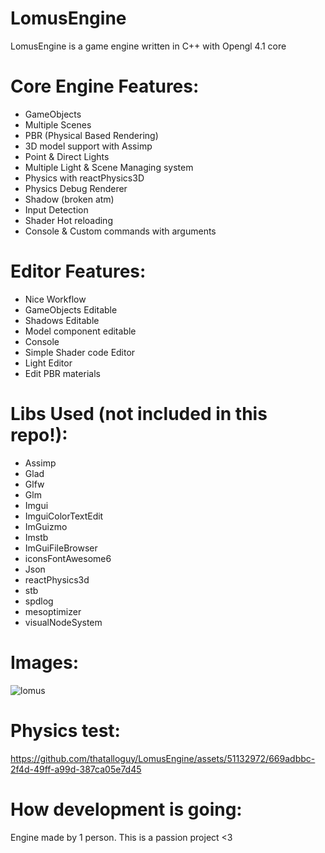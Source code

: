# LomusEngine

LomusEngine is a game engine written in C++ with Opengl 4.1 core

# Core Engine Features:
- GameObjects
- Multiple Scenes
- PBR (Physical Based Rendering)
- 3D model support with Assimp
- Point & Direct Lights
- Multiple Light & Scene Managing system
- Physics with reactPhysics3D
- Physics Debug Renderer
- Shadow (broken atm)
- Input Detection
- Shader Hot reloading
- Console & Custom commands with arguments

# Editor Features:
- Nice Workflow
- GameObjects Editable
- Shadows Editable
- Model component editable
- Console
- Simple Shader code Editor
- Light Editor
- Edit PBR materials
  

# Libs Used (not included in this repo!):
- Assimp
- Glad
- Glfw
- Glm
- Imgui
- ImguiColorTextEdit
- ImGuizmo
- Imstb
- ImGuiFileBrowser
- iconsFontAwesome6
- Json
- reactPhysics3d
- stb
- spdlog
- mesoptimizer
- visualNodeSystem

# Images:
![lomus](https://github.com/thatalloguy/LomusEngine/assets/51132972/61d4d75e-ad2a-4b78-9c27-7305aa624e06)

# Physics test:

https://github.com/thatalloguy/LomusEngine/assets/51132972/669adbbc-2f4d-49ff-a99d-387ca05e7d45


# How development is going:
Engine made by 1 person. This is a passion project <3



